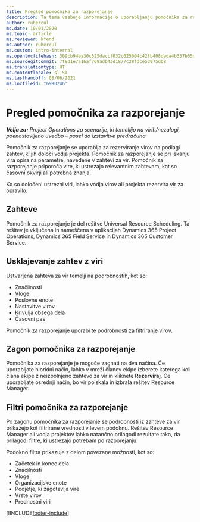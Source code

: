 ```yaml
---
title: Pregled pomočnika za razporejanje
description: Ta tema vsebuje informacije o uporabljanju pomočnika za razporejanje pri rezervaciji virov.
author: ruhercul
ms.date: 10/01/2020
ms.topic: article
ms.reviewer: kfend
ms.author: ruhercul
ms.custom: intro-internal
ms.openlocfilehash: 309cb94ea30c525daccf032c625004c42fb408dada4b337b65d8f36d76219669
ms.sourcegitcommit: 7f8d1e7a16af769adb43d1877c28fdce53975db8
ms.translationtype: HT
ms.contentlocale: sl-SI
ms.lasthandoff: 08/06/2021
ms.locfileid: "6990246"
---
```

# <a name="schedule-assistant-overview"></a>Pregled pomočnika za razporejanje

_**Velja za:** Project Operations za scenarije, ki temeljijo na virih/nezalogi, poenostavljeno uvedbo – posel do izstavitve predračuna_

Pomočnik za razporejanje se uporablja za rezerviranje virov na podlagi zahtev, ki jih določi vodja projekta. Pomočnik za razporejanje se pri iskanju vira opira na parametre, navedene v zahtevi za vir. Pomočnik za razporejanje priporoča vire, ki ustrezajo relevantnim zahtevam, kot so časovni okvirji ali potrebna znanja.

Ko so določeni ustrezni viri, lahko vodja virov ali projekta rezervira vir za opravilo.

## <a name="prerequisites"></a>Zahteve

Pomočnik za razporejanje je del rešitve Universal Resource Scheduling. Ta rešitev je vključena in nameščena v aplikacijah Dynamics 365 Project Operations, Dynamics 365 Field Service in Dynamics 365 Customer Service.

## <a name="matching-requirements-and-resources"></a>Usklajevanje zahtev z viri

Ustvarjena zahteva za vir temelji na podrobnostih, kot so:

-   Značilnosti
-   Vloge
-   Poslovne enote
-   Nastavitve virov
-   Krivulja obsega dela
-   Časovni pas

Pomočnik za razporejanje uporabi te podrobnosti za filtriranje virov.

## <a name="launch-the-schedule-assistant"></a>Zagon pomočnika za razporejanje

Pomočnika za razporejanje je mogoče zagnati na dva načina. Če uporabljate hibridni način, lahko v mreži članov ekipe izberete katerega koli člana ekipe z neizpolnjeno zahtevo za vir in kliknete **Rezerviraj**. Če uporabljate osrednji način, bo vir poiskala in izbrala rešitev Resource Manager.

## <a name="schedule-assistant-filters"></a>Filtri pomočnika za razporejanje

Po zagonu pomočnika za razporejanje se podrobnosti iz zahteve za vir prikažejo kot filtrirane vrednosti v levem podoknu. Rešitev Resource Manager ali vodja projektov lahko natančno prilagodi rezultate tako, da prilagodi filtre, ki ustrezajo potrebam po razporejanju.

Podokno filtra prikazuje z delom povezane možnosti, kot so:

-   Začetek in konec dela
-   Značilnosti
-   Vloge
-   Organizacijske enote
-   Podjetje, ki zagotavlja vire
-   Vrste virov
-   Prednostni viri


[!INCLUDE[footer-include](../includes/footer-banner.md)]